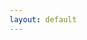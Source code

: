 ```yaml
---
layout: default
---
```


<script type="text/javascript">
    window.location.replace("{{site.baseurl}}/documentation/voms-clients-guide/{{site.versions.voms_clients_guide}}")
</script>
